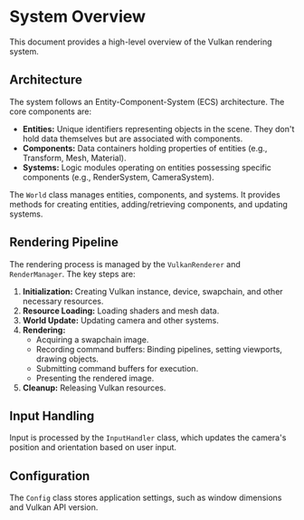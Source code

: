 # System Overview

This document provides a high-level overview of the Vulkan rendering system.

## Architecture

The system follows an Entity-Component-System (ECS) architecture.  The core components are:

* **Entities:**  Unique identifiers representing objects in the scene.  They don't hold data themselves but are associated with components.
* **Components:** Data containers holding properties of entities (e.g., Transform, Mesh, Material).
* **Systems:** Logic modules operating on entities possessing specific components (e.g., RenderSystem, CameraSystem).

The `World` class manages entities, components, and systems.  It provides methods for creating entities, adding/retrieving components, and updating systems.

## Rendering Pipeline

The rendering process is managed by the `VulkanRenderer` and `RenderManager`.  The key steps are:

1. **Initialization:**  Creating Vulkan instance, device, swapchain, and other necessary resources.
2. **Resource Loading:** Loading shaders and mesh data.
3. **World Update:** Updating camera and other systems.
4. **Rendering:**
    * Acquiring a swapchain image.
    * Recording command buffers: Binding pipelines, setting viewports, drawing objects.
    * Submitting command buffers for execution.
    * Presenting the rendered image.
5. **Cleanup:** Releasing Vulkan resources.

## Input Handling

Input is processed by the `InputHandler` class, which updates the camera's position and orientation based on user input.

## Configuration

The `Config` class stores application settings, such as window dimensions and Vulkan API version.

